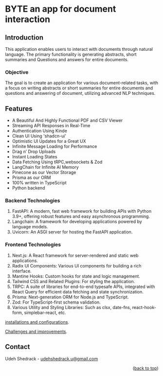 # BYTE an app for document interaction

## Introduction

This application enables users to interact with documents through natural language. The primary functionality is generating abstracts, short summaries and Questions and answers for entire documents.

### Objective
The goal is to create an application for various document-related tasks, with a focus on writing abstracts or short summaries for entire documents and questions and answering of document, utilizing advanced NLP techniques.

## Features

- A Beautiful And Highly Functional PDF and CSV Viewer
- Streaming API Responses in Real-Time
- Authentication Using Kinde
- Clean UI Using 'shadcn-ui'
- Optimistic UI Updates for a Great UX
- Infinite Message Loading for Performance
- Drag n’ Drop Uploads
- Instant Loading States
- Data Fetching Using tRPC,websockets & Zod
- LangChain for Infinite AI Memory
- Pinecone as our Vector Storage
- Prisma as our ORM
- 100% written in TypeScript
- Python backend

### Backend Technologies

1. FastAPI: A modern, fast web framework for building APIs with Python 3.9+, offering robust features and easy asynchronous programming.
2. Langchain: A framework for developing applications powered by language models. 
3. Uvicorn: An ASGI server for hosting the FastAPI application.


### Frontend Technologies
1. Next.js: A React framework for server-rendered and static web applications.
2. Radix UI Components: Various UI components for building a rich interface.
3. Mantine Hooks: Custom hooks for state and logic management.
4. Tailwind CSS and Related Plugins: For styling the application.
5. TRPC: A suite of libraries for end-to-end typesafe APIs, integrated with React Query for efficient data fetching and state synchronization.
6. Prisma: Next-generation ORM for Node.js and TypeScript.
7. Zod: For TypeScript-first schema validation.
8. Various Utility and Styling Libraries: Such as clsx, date-fns, react-hook-form, simplebar-react, etc.

[installations and configurations](docs/installations.md).


[Challenges and improvements](docs/architecture.md).




<!-- CONTACT -->

## Contact

Udeh Shedrack - udehshedrack.u@gmail.com

<p align="right">(<a href="#readme-top">back to top</a>)</p>
